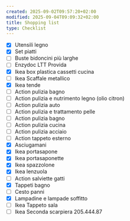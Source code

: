 ```yaml
---
created: 2025-09-02T09:57:20+02:00
modified: 2025-09-04T09:09:32+02:00
title: Shopping list
type: Checklist
---
```


- [x] Utensili legno
- [x] Set piatti
- [ ] Buste bidoncini più larghe
- [ ] Enzydoc LTT Provida
- [x] Ikea box plastica cassetti cucina
- [ ] Ikea Scaffale metallico
- [x] Ikea tende
- [ ] Action pulizia bagno
- [ ] Action pulizia e nutrimento legno (olio citron)
- [ ] Action pulizia auto
- [ ] Action pulizia e trattamento pelle
- [ ] Action pulizia bagno
- [ ] Action pulizia cucina
- [ ] Action pulizia acciaio
- [ ] Action tappeto esterno
- [x] Asciugamani
- [x] Ikea portasapone
- [x] Ikea portasaponette
- [x] Ikea spazzolone
- [x] Ikea lenzuola
- [ ] Action salviette gatti
- [x] Tappeti bagno
- [ ] Cesto panni
- [x] Lampadine e lampade soffitto
- [ ] Ikea Tappeto sala
- [ ] Ikea Seconda scarpiera 205.444.87
